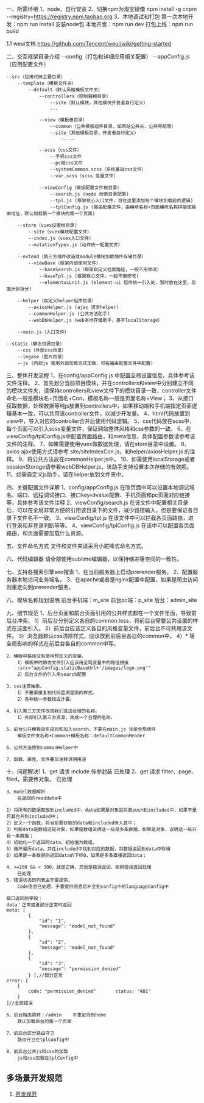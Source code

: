 一、所需环境
	1、node，自行安装
	2、切换npm为淘宝镜像 npm install -g cnpm --registry=https://registry.npm.taobao.org
	3、本地调试和打包
		第一次本地开发：npm run install 安装node包
		本地开发：npm run dev
		打包上线：npm run build

1.1 weui文档
	https://github.com/Tencent/weui/wiki/getting-started

二、交互框架目录介绍
	--config（打包和详细应用相关配置）
		--appConfig.js（应用配置文件）

	--src（应用代码主要目录）
		--template（模板文件夹）
			--default（默认风格模板文件夹）
				--controllers（控制器根目录）
					--site（默认模块，其他模块开发者自行定义）
					...

				--view（模板根目录）
					--common（公共模板组件目录，如网站公共头，公共导航等）
					--site（其他模板目录，开发者自行定义）
						.....

				--scss（css文件）
					--手机css文件
					--pc端css文件
					--systemCommon.scss（系统基础css文件）
					--var.scss（scss 变量文件）

				--viewConfig（模板配置文件根目录）
					--search.js (node 检索目录配置)
					--tpl.js (框架核心入口文件，可在这里添加每个模块加载前的逻辑)
					--tplConfig.js (路由配置文件，由模块名称+页面模块名称拼接成路由地址，默认加载第一个模块的第一个页面)			
		
		--store（vuex设置根目录)
			--site（vuex模块配置文件）
			--index.js（vuex入口文件）
			--mutationTypes.js（动作统一配置文件）

		--extend（第三方插件改造成module模块加载插件存储目录）
			--viewBase（框架内部使用文件）
				--baseSearch.js（框架自定义检索路径，一般不用修改）
				--baseTpl.js (框架核心文件，一般不用修改)
				--elementuiLnit.js (element-ui 组件统一引入处，暂时放在这里，后面计划拆分)
			
		--helper（自定义helper组件目录）
		    --axiosHelper.js (ajax 请求helper)
		    --commonHelper.js (公共方法助手)
			--webDbHelper.js（web本地存储助手，基于localStorage）

		--main.js（入口文件）

	--static（静态资源目录）
		--css（外部css目录）
		--imgase（图片目录）
		--js (内部js 使用外部加载方式加载，可在路由配置文件中配置)

三、整体开发流程
	1、在config/appConfig.js 中配置全局设置信息，具体参考该文件注释。
	2、首先划分当前项目模块，并在controllers和view中分别建立不同的模块文件夹，请保持controllers和view文件下的模块目录一致，controller文件命名一般是模块名+页面名+Con，模板名称一般是页面名称+View；
	3、从接口获取数据，处理数据等纯js放置到controllers中，如果移动端和手机端指定页面逻辑基本一致，可以共用该controller文件，以减少开发量。
	4、html代码放置到view中，导入对应的controller合并后使用代码逻辑。
	5、css代码放在scss中，每个页面可以引入scss变量文件，保证网站整体风格和css参数的一致。
	6、在viewConfig/tplConfig.js中配置页面路由，和meta信息，具体配置参数请参考该文件的注释。
	7、如果需要使用vuex做数据处理，请在store目录中设置。
	8、axios ajax使用方式请参考 site/siteIndexCon.js，和helper/axiosHelper.js 的注释。
	9、将公共方法放在commonHelper.js中。
	10、如需使用localStorage或者sessionStorage请参看webDBHelper.js，该助手支持设置本次存储的有效期。
	11、如需自定义js助手，请在helper放到文件夹中。
	

四、关键配置文件详解
	1、config/appConfig.js 在改页面中可以设置本地调试域名、端口、远程调试接口、接口key=》value配置、手机页面和pc页面对应链接等，具体参考该文件注释
	2、viewConfig/search.js 在该文件中配置相关目录后，可以在全局非常方便的引用该目录下的文件，减少路径输入，但是要保证各目录下文件名不一致。
	3、viewConfig/tpl.js 在该文件中可以拦截各页面路由，进行登录和非登录判断等等。
	4、viewConfig/tplConfig.js 在该中可以配置各页面路由，和页面需要加载什么资源。

五、文件命名方式
	文件和文件夹请采用小驼峰式命名方式。

六、代码编辑器
	请全部使用sublime编辑器，以保持缩进等空间的一致性。

七、支持各搜索引擎seo搜索
	1、在当前服务器上启动prerender服务。
	2、配置服务器本地访问业务域名。
	3、在apache或者是nginx配置中配置，如果是爬虫访问则重定向到prerender服务。


八、模块名称规划说明
	前台手机端：m_site
	前台pc端：p_site
	后台：admin_site

九、细节规范
	1、后台页面和前台页面引用的公共样式都在一个文件里面，导致前后台冲突。
	1）前后台分别定义各自的common.less，将前后台需要公共设置的样式在这面引入。
	2）前后台应该定义各自的风格变量文件，前后台不可共用该文件。
	3）浏览器默认css清除样式，应该放到前后台各自的common中。
	4）* 等全局影响的样式在前后台各自的common中写。

	2、模版中路径没有使用预定义的变量。
		1）模板中的静态文件引入应该用全局变量中的路径拼接
		:src="appConfig.staticBaseUrl+'/images/logo.png'"
		2）后台文件的引入用search配置

	3、css注意抽象。
		1）不要直接复制代码蓝湖里面的样式。
		2）各种统一参数找设计要。

	4、引入第三方文件改成我们这边合理的名称。
		1）外部引入第三方资源，改成一个合理的名称。

	5、前台公共模板命名规则和加入search，不要在main.js 注册全局组件
		模板文件夹名称+Common+模板名称：defaultCommonHeader

	6、公共方法放到commonHelper中

	7、函数、属性、文件要加注释说明用途

十、问题解决1
	1、get 请求 include 传参封装
		已处理
	2、get 请求 filter、page、filed，需要传对象。
		已处理

	3、model数据解析
		在返回的readdata中

	1）将所有的数据都放到included中，data如果是对象就将其push到included中，如果不是将其合并到included中；
	2）定义一个函数，将当前要获取的data和included传入其中；
	3）判断data是数组还是对象，如果是数组说明这一级是多条数据，如果是对象，说明这一级只有一条数据；
	4）初始化一个返回的data，初始值为数组。
	5）循环遍历data，并在included中找到对应的数据，将数据返回到data中存储
	6）如果是一条数据则返回data的下标0，如果是多条直接返回data；

	4、>=200 && < 300，就是正确，其他是错误返回，按照错误返回处理
		已处理
	5、错误状态码列表由于雷提供，
		Code信息已处理，于雷提供信息后补全到config中的languageConfig中

	接口返回的字段：
	data：正常或者部分正常时返回
	meta: [
	        {
	            "id": "1",
	            "message": "model_not_found"
	        },
	        {
	            "id": "2",
	            "message": "model_not_found"
	        },
	        {
	            "id": "3",
	            "message": "permission_denied"
	        } ],//部分正常
	error: [
		{
			code: "permission_denied" 		status: "401"
		}
	]//全部错误

	6、后台路由跳转：/admin    不重定向到home
		默认加载后台的第一个页面
		
	7、前后台区分路由守卫
		路由守卫在tplConfig中
		
	8、前后台公共js和css的加载
		js和css加载在tplConfig中


## 多场景开发规范

1. [开发规范](./doc/MANY-SCENARIOS.md)








